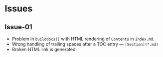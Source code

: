 # Issues

## Issue-01

- Problem in `builddocs()` with HTML rendering of `Contents` in `index.md`.
- Wrong handling of trailing spaces after a TOC entry — `[Section](*.md)`
- Broken HTML link is generated.